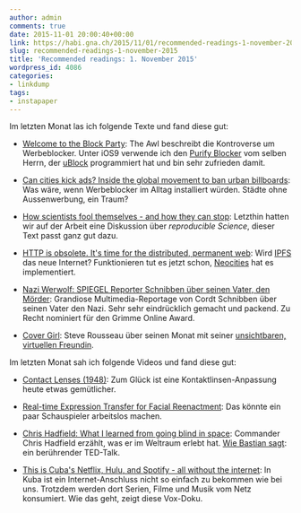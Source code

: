 ```yaml
---
author: admin
comments: true
date: 2015-11-01 20:00:40+00:00
link: https://habi.gna.ch/2015/11/01/recommended-readings-1-november-2015/
slug: recommended-readings-1-november-2015
title: 'Recommended readings: 1. November 2015'
wordpress_id: 4086
categories:
- linkdump
tags:
- instapaper
---
```


Im letzten Monat las ich folgende Texte und fand diese gut:





  * [Welcome to the Block Party](http://www.theawl.com/2015/09/welcome-to-the-block-party): The Awl beschreibt die Kontroverse um Werbeblocker. Unter iOS9 verwende ich den [Purify Blocker](https://itunes.apple.com/ch/app/purify-blocker-no-ads.-no/id1030156203?l=en&mt=8) vom selben Herrn, der [uBlock](https://www.ublock.org) programmiert hat und bin sehr zufrieden damit.


  * [Can cities kick ads? Inside the global movement to ban urban billboards](http://www.theguardian.com/cities/2015/aug/11/can-cities-kick-ads-ban-urban-billboards): Was wäre, wenn Werbeblocker im Alltag installiert würden. Städte ohne Aussenwerbung, ein Traum?


  * [How scientists fool themselves - and how they can stop](http://www.nature.com/news/how-scientists-fool-themselves-and-how-they-can-stop-1.18517): Letzthin hatten wir auf der Arbeit eine Diskussion über _reproducible Science_, dieser Text passt ganz gut dazu.


  * [HTTP is obsolete. It's time for the distributed, permanent web](https://blog.neocities.org/its-time-for-the-permanent-web.html): Wird [IPFS](http://ipfs.io) das neue Internet? Funktionieren tut es jetzt schon, [Neocities](https://neocities.org) hat es implementiert.


  * [Nazi Werwolf: SPIEGEL Reporter Schnibben über seinen Vater, den Mörder](http://www.spiegel.de/politik/deutschland/nazi-werwolf-spiegel-reporter-schnibben-ueber-seinen-vater-moerder-a-963465.html): Grandiose Multimedia-Reportage von Cordt Schnibben über seinen Vater den Nazi. Sehr sehr eindrücklich gemacht und packend. Zu Recht nominiert für den Grimme Online Award.


  * [Cover Girl](http://digg.com/2015/my-month-with-an-invisible-girlfriend): Steve Rousseau über seinen Monat mit seiner [unsichtbaren, virtuellen Freundin](https://invisiblegirlfriend.com).



Im letzten Monat sah ich folgende Videos und fand diese gut:



  * [Contact Lenses (1948)](https://www.youtube.com/watch?v=XXu5dFS7KXQ): Zum Glück ist eine Kontaktlinsen-Anpassung heute etwas gemütlicher.


  * [Real-time Expression Transfer for Facial Reenactment](https://www.youtube.com/watch?v=eXVspNUeiWw): Das könnte ein paar Schauspieler arbeitslos machen.


  * [Chris Hadfield: What I learned from going blind in space](https://www.youtube.com/watch?v=Zo62S0ulqhA): Commander Chris Hadfield erzählt, was er im Weltraum erlebt hat. [Wie Bastian sagt](http://blog.dasrecht.net/2015/08/20/chris-hadfield-what-i-learned-from-going-blind-in-space/): ein berührender TED-Talk.


  * [This is Cuba's Netflix, Hulu, and Spotify - all without the internet](https://www.youtube.com/watch?v=fTTno8D-b2E): In Kuba ist ein Internet-Anschluss nicht so einfach zu bekommen wie bei uns. Trotzdem werden dort Serien, Filme und Musik vom Netz konsumiert. Wie das geht, zeigt diese Vox-Doku.


